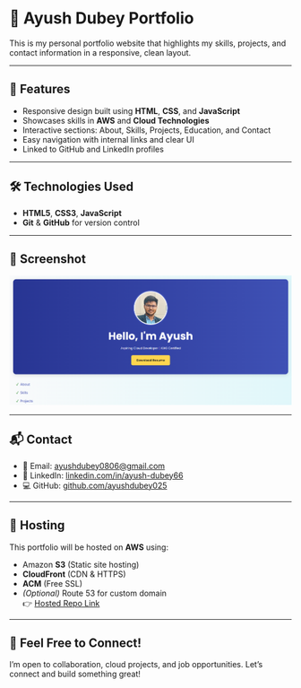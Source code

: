 # 💼 Ayush Dubey Portfolio

This is my personal portfolio website that highlights my skills, projects, and contact information in a responsive, clean layout.

---

## 🔧 Features

- Responsive design built using **HTML**, **CSS**, and **JavaScript**
- Showcases skills in **AWS** and **Cloud Technologies**
- Interactive sections: About, Skills, Projects, Education, and Contact
- Easy navigation with internal links and clear UI
- Linked to GitHub and LinkedIn profiles

---

## 🛠️ Technologies Used

- **HTML5**, **CSS3**, **JavaScript**
- **Git** & **GitHub** for version control

---

## 📸 Screenshot

![Homepage Preview](assets/homepage.png)

---

## 📬 Contact

- 📧 Email: [ayushdubey0806@gmail.com](mailto:ayushdubey0806@gmail.com)  
- 🔗 LinkedIn: [linkedin.com/in/ayush-dubey66](https://www.linkedin.com/in/ayush-dubey66/)  
- 💻 GitHub: [github.com/ayushdubey025](https://github.com/ayushdubey025)

---

## 🚀 Hosting

This portfolio will be hosted on **AWS** using:
- Amazon **S3** (Static site hosting)
- **CloudFront** (CDN & HTTPS)
- **ACM** (Free SSL)
- *(Optional)* Route 53 for custom domain  
👉 [Hosted Repo Link](https://github.com/ayushdubey025/aws-static-portfolio)

---

## 🤝 Feel Free to Connect!

I’m open to collaboration, cloud projects, and job opportunities. Let’s connect and build something great!
